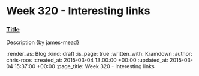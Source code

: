 Week 320 - Interesting links
============================

### [Title](http://example.com)

Description {by james-mead}

:render_as: Blog
:kind: draft
:is_page: true
:written_with: Kramdown
:author: chris-roos
:created_at: 2015-03-04 13:00:00 +00:00
:updated_at: 2015-03-04 15:37:00 +00:00
:page_title: Week 320 - Interesting links
